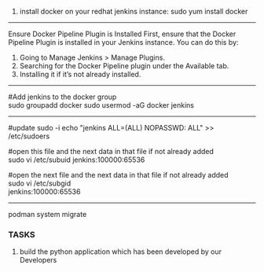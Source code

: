 1. install docker on your redhat jenkins instance:
sudo yum install docker
-------------------------

Ensure Docker Pipeline Plugin is Installed
First, ensure that the Docker Pipeline Plugin is installed in your Jenkins instance. You can do this by:

1. Going to Manage Jenkins > Manage Plugins.
2. Searching for the Docker Pipeline plugin under the Available tab.
3. Installing it if it’s not already installed.

___________________
#Add jenkins to the docker group  
sudo groupadd docker
sudo usermod -aG docker jenkins

---------------------------
#update 
sudo -i
echo "jenkins ALL=(ALL) NOPASSWD: ALL" >> /etc/sudoers

#open this file and the next data in that file if not already added  
sudo vi  /etc/subuid 
jenkins:100000:65536

#open the next file and the next data in that file if not already added  
sudo vi  /etc/subgid  
jenkins:100000:65536


------------------
podman system migrate



### TASKS
1. build the python application which has been developed by our Developers
